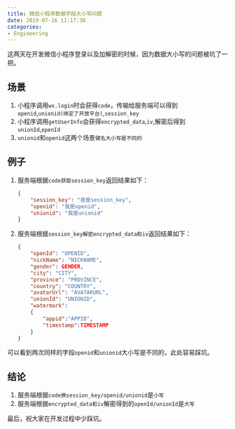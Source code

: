 ```yaml
---
title: 微信小程序数据字段大小写问题
date: 2019-07-16 11:17:38
categories:
- Engineering
---
```


这两天在开发微信小程序登录以及加解密的时候，因为数据大小写的问题被坑了一把。

## 场景

1. 小程序调用`wx.login`时会获得`code`，传输给服务端可以得到`openid`,`unionid(绑定了开放平台)`,`session_key`
2. 小程序调用`getUserInfo`会获得`encrypted_data`,`iv`,解密后得到`unionId`,`openId`
3. `unionid`和`openid`这两个场景`键名大小写是不同的`

## 例子

1. 服务端根据`code获取session_key`返回结果如下：

    ```json
    {
        "session_key": "我是session_key",
        "openid": "我是openid",
        "unionid": "我是unionid"
    }
    ```

2. 服务端根据`session_key解密encrypted_data和iv`返回结果如下：

    ```json
    {
        "openId": "OPENID",
        "nickName": "NICKNAME",
        "gender": GENDER,
        "city": "CITY",
        "province": "PROVINCE",
        "country": "COUNTRY",
        "avatarUrl": "AVATARURL",
        "unionId": "UNIONID",
        "watermark":
        {
            "appid":"APPID",
            "timestamp":TIMESTAMP
        }
    }
    ```

可以看到两次同样的字段`openid`和`unionid`大小写是不同的，此处容易踩坑。

## 结论

1. 服务端根据`code换session_key/openid/unionid`是`小写`
2. 服务端根据`encrypted_data和iv`解密得到的`openId/unionId`是`大写`

最后，祝大家在开发过程中少踩坑。